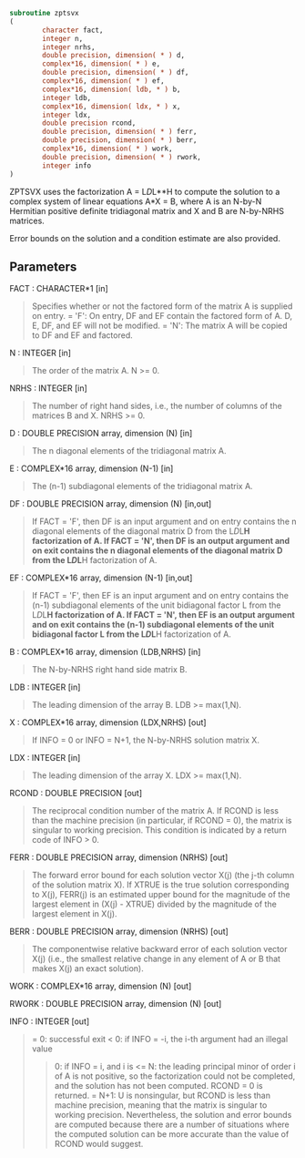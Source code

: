 ```fortran
subroutine zptsvx
(
        character fact,
        integer n,
        integer nrhs,
        double precision, dimension( * ) d,
        complex*16, dimension( * ) e,
        double precision, dimension( * ) df,
        complex*16, dimension( * ) ef,
        complex*16, dimension( ldb, * ) b,
        integer ldb,
        complex*16, dimension( ldx, * ) x,
        integer ldx,
        double precision rcond,
        double precision, dimension( * ) ferr,
        double precision, dimension( * ) berr,
        complex*16, dimension( * ) work,
        double precision, dimension( * ) rwork,
        integer info
)
```

ZPTSVX uses the factorization A = L*D*L**H to compute the solution
to a complex system of linear equations A*X = B, where A is an
N-by-N Hermitian positive definite tridiagonal matrix and X and B
are N-by-NRHS matrices.

Error bounds on the solution and a condition estimate are also
provided.

## Parameters
FACT : CHARACTER*1 [in]
> Specifies whether or not the factored form of the matrix
> A is supplied on entry.
> = 'F':  On entry, DF and EF contain the factored form of A.
> D, E, DF, and EF will not be modified.
> = 'N':  The matrix A will be copied to DF and EF and
> factored.

N : INTEGER [in]
> The order of the matrix A.  N >= 0.

NRHS : INTEGER [in]
> The number of right hand sides, i.e., the number of columns
> of the matrices B and X.  NRHS >= 0.

D : DOUBLE PRECISION array, dimension (N) [in]
> The n diagonal elements of the tridiagonal matrix A.

E : COMPLEX*16 array, dimension (N-1) [in]
> The (n-1) subdiagonal elements of the tridiagonal matrix A.

DF : DOUBLE PRECISION array, dimension (N) [in,out]
> If FACT = 'F', then DF is an input argument and on entry
> contains the n diagonal elements of the diagonal matrix D
> from the L*D*L**H factorization of A.
> If FACT = 'N', then DF is an output argument and on exit
> contains the n diagonal elements of the diagonal matrix D
> from the L*D*L**H factorization of A.

EF : COMPLEX*16 array, dimension (N-1) [in,out]
> If FACT = 'F', then EF is an input argument and on entry
> contains the (n-1) subdiagonal elements of the unit
> bidiagonal factor L from the L*D*L**H factorization of A.
> If FACT = 'N', then EF is an output argument and on exit
> contains the (n-1) subdiagonal elements of the unit
> bidiagonal factor L from the L*D*L**H factorization of A.

B : COMPLEX*16 array, dimension (LDB,NRHS) [in]
> The N-by-NRHS right hand side matrix B.

LDB : INTEGER [in]
> The leading dimension of the array B.  LDB >= max(1,N).

X : COMPLEX*16 array, dimension (LDX,NRHS) [out]
> If INFO = 0 or INFO = N+1, the N-by-NRHS solution matrix X.

LDX : INTEGER [in]
> The leading dimension of the array X.  LDX >= max(1,N).

RCOND : DOUBLE PRECISION [out]
> The reciprocal condition number of the matrix A.  If RCOND
> is less than the machine precision (in particular, if
> RCOND = 0), the matrix is singular to working precision.
> This condition is indicated by a return code of INFO > 0.

FERR : DOUBLE PRECISION array, dimension (NRHS) [out]
> The forward error bound for each solution vector
> X(j) (the j-th column of the solution matrix X).
> If XTRUE is the true solution corresponding to X(j), FERR(j)
> is an estimated upper bound for the magnitude of the largest
> element in (X(j) - XTRUE) divided by the magnitude of the
> largest element in X(j).

BERR : DOUBLE PRECISION array, dimension (NRHS) [out]
> The componentwise relative backward error of each solution
> vector X(j) (i.e., the smallest relative change in any
> element of A or B that makes X(j) an exact solution).

WORK : COMPLEX*16 array, dimension (N) [out]

RWORK : DOUBLE PRECISION array, dimension (N) [out]

INFO : INTEGER [out]
> = 0:  successful exit
> < 0:  if INFO = -i, the i-th argument had an illegal value
> > 0:  if INFO = i, and i is
> <= N:  the leading principal minor of order i of A
> is not positive, so the factorization could not
> be completed, and the solution has not been
> computed. RCOND = 0 is returned.
> = N+1: U is nonsingular, but RCOND is less than machine
> precision, meaning that the matrix is singular
> to working precision.  Nevertheless, the
> solution and error bounds are computed because
> there are a number of situations where the
> computed solution can be more accurate than the
> value of RCOND would suggest.
